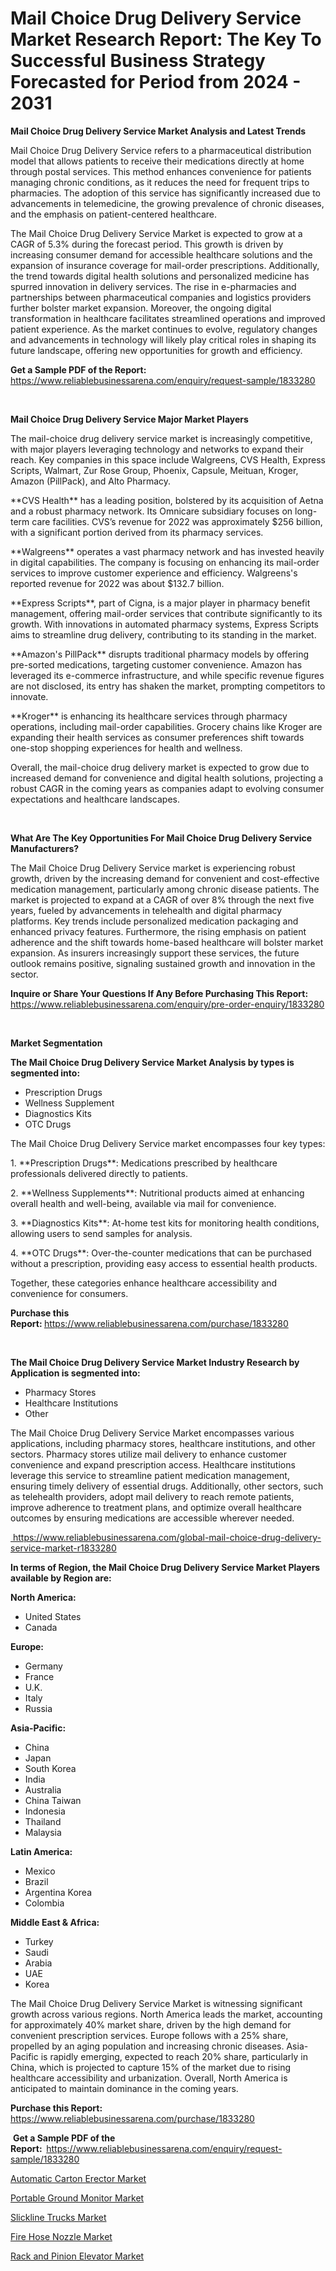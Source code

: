 <p><h1>Mail Choice Drug Delivery Service Market Research Report: The Key To Successful Business Strategy Forecasted for Period from 2024 - 2031</h1></p><p><strong>Mail Choice Drug Delivery Service Market Analysis and Latest Trends</strong></p>
<p><p>Mail Choice Drug Delivery Service refers to a pharmaceutical distribution model that allows patients to receive their medications directly at home through postal services. This method enhances convenience for patients managing chronic conditions, as it reduces the need for frequent trips to pharmacies. The adoption of this service has significantly increased due to advancements in telemedicine, the growing prevalence of chronic diseases, and the emphasis on patient-centered healthcare.</p><p>The Mail Choice Drug Delivery Service Market is expected to grow at a CAGR of 5.3% during the forecast period. This growth is driven by increasing consumer demand for accessible healthcare solutions and the expansion of insurance coverage for mail-order prescriptions. Additionally, the trend towards digital health solutions and personalized medicine has spurred innovation in delivery services. The rise in e-pharmacies and partnerships between pharmaceutical companies and logistics providers further bolster market expansion. Moreover, the ongoing digital transformation in healthcare facilitates streamlined operations and improved patient experience. As the market continues to evolve, regulatory changes and advancements in technology will likely play critical roles in shaping its future landscape, offering new opportunities for growth and efficiency.</p></p>
<p><strong>Get a Sample PDF of the Report:&nbsp;</strong> <a href="https://www.reliablebusinessarena.com/enquiry/request-sample/1833280?utm_campaign=1551&utm_medium=2&utm_source=Github&utm_content=ia&utm_term=19102024&utm_id=mail-choice-drug-delivery-service">https://www.reliablebusinessarena.com/enquiry/request-sample/1833280</a></p>
<p>&nbsp;</p>
<p><strong>Mail Choice Drug Delivery Service Major Market Players</strong></p>
<p><p>The mail-choice drug delivery service market is increasingly competitive, with major players leveraging technology and networks to expand their reach. Key companies in this space include Walgreens, CVS Health, Express Scripts, Walmart, Zur Rose Group, Phoenix, Capsule, Meituan, Kroger, Amazon (PillPack), and Alto Pharmacy.</p><p>**CVS Health** has a leading position, bolstered by its acquisition of Aetna and a robust pharmacy network. Its Omnicare subsidiary focuses on long-term care facilities. CVS’s revenue for 2022 was approximately $256 billion, with a significant portion derived from its pharmacy services.</p><p>**Walgreens** operates a vast pharmacy network and has invested heavily in digital capabilities. The company is focusing on enhancing its mail-order services to improve customer experience and efficiency. Walgreens's reported revenue for 2022 was about $132.7 billion.</p><p>**Express Scripts**, part of Cigna, is a major player in pharmacy benefit management, offering mail-order services that contribute significantly to its growth. With innovations in automated pharmacy systems, Express Scripts aims to streamline drug delivery, contributing to its standing in the market.</p><p>**Amazon's PillPack** disrupts traditional pharmacy models by offering pre-sorted medications, targeting customer convenience. Amazon has leveraged its e-commerce infrastructure, and while specific revenue figures are not disclosed, its entry has shaken the market, prompting competitors to innovate.</p><p>**Kroger** is enhancing its healthcare services through pharmacy operations, including mail-order capabilities. Grocery chains like Kroger are expanding their health services as consumer preferences shift towards one-stop shopping experiences for health and wellness.</p><p>Overall, the mail-choice drug delivery market is expected to grow due to increased demand for convenience and digital health solutions, projecting a robust CAGR in the coming years as companies adapt to evolving consumer expectations and healthcare landscapes.</p></p>
<p>&nbsp;</p>
<p><strong>What Are The Key Opportunities For Mail Choice Drug Delivery Service Manufacturers?</strong></p>
<p><p>The Mail Choice Drug Delivery Service market is experiencing robust growth, driven by the increasing demand for convenient and cost-effective medication management, particularly among chronic disease patients. The market is projected to expand at a CAGR of over 8% through the next five years, fueled by advancements in telehealth and digital pharmacy platforms. Key trends include personalized medication packaging and enhanced privacy features. Furthermore, the rising emphasis on patient adherence and the shift towards home-based healthcare will bolster market expansion. As insurers increasingly support these services, the future outlook remains positive, signaling sustained growth and innovation in the sector.</p></p>
<p><strong>Inquire or Share Your Questions If Any Before Purchasing This Report:</strong> <a href="https://www.reliablebusinessarena.com/enquiry/pre-order-enquiry/1833280?utm_campaign=1551&utm_medium=2&utm_source=Github&utm_content=ia&utm_term=19102024&utm_id=mail-choice-drug-delivery-service">https://www.reliablebusinessarena.com/enquiry/pre-order-enquiry/1833280</a></p>
<p>&nbsp;</p>
<p><strong>Market Segmentation</strong></p>
<p><strong>The Mail Choice Drug Delivery Service Market Analysis by types is segmented into:</strong></p>
<p><ul><li>Prescription Drugs</li><li>Wellness Supplement</li><li>Diagnostics Kits</li><li>OTC Drugs</li></ul></p>
<p><p>The Mail Choice Drug Delivery Service market encompasses four key types: </p><p>1. **Prescription Drugs**: Medications prescribed by healthcare professionals delivered directly to patients.</p><p>2. **Wellness Supplements**: Nutritional products aimed at enhancing overall health and well-being, available via mail for convenience.</p><p>3. **Diagnostics Kits**: At-home test kits for monitoring health conditions, allowing users to send samples for analysis.</p><p>4. **OTC Drugs**: Over-the-counter medications that can be purchased without a prescription, providing easy access to essential health products. </p><p>Together, these categories enhance healthcare accessibility and convenience for consumers.</p></p>
<p><strong>Purchase this Report:&nbsp;</strong><a href="https://www.reliablebusinessarena.com/purchase/1833280?utm_campaign=1551&utm_medium=2&utm_source=Github&utm_content=ia&utm_term=19102024&utm_id=mail-choice-drug-delivery-service">https://www.reliablebusinessarena.com/purchase/1833280</a></p>
<p>&nbsp;</p>
<p><strong>The Mail Choice Drug Delivery Service Market Industry Research by Application is segmented into:</strong></p>
<p><ul><li>Pharmacy Stores</li><li>Healthcare Institutions</li><li>Other</li></ul></p>
<p><p>The Mail Choice Drug Delivery Service Market encompasses various applications, including pharmacy stores, healthcare institutions, and other sectors. Pharmacy stores utilize mail delivery to enhance customer convenience and expand prescription access. Healthcare institutions leverage this service to streamline patient medication management, ensuring timely delivery of essential drugs. Additionally, other sectors, such as telehealth providers, adopt mail delivery to reach remote patients, improve adherence to treatment plans, and optimize overall healthcare outcomes by ensuring medications are accessible wherever needed.</p></p>
<p><a href="https://www.reliablebusinessarena.com/global-mail-choice-drug-delivery-service-market-r1833280?utm_campaign=1551&utm_medium=2&utm_source=Github&utm_content=ia&utm_term=19102024&utm_id=mail-choice-drug-delivery-service">&nbsp;https://www.reliablebusinessarena.com/global-mail-choice-drug-delivery-service-market-r1833280</a></p>
<p><strong>In terms of Region, the Mail Choice Drug Delivery Service Market Players available by Region are:</strong></p>
<p>
    <p> <strong> North America: </strong>
        <ul>
            <li>United States</li>
            <li>Canada</li>
        </ul>
        </p> 
    <p> <strong> Europe: </strong>
        <ul>
            <li>Germany</li>
            <li>France</li>
            <li>U.K.</li>
            <li>Italy</li>
            <li>Russia</li>
        </ul>
        </p> 
    <p> <strong> Asia-Pacific: </strong>
        <ul>
            <li>China</li>
            <li>Japan</li>
            <li>South Korea</li>
            <li>India</li>
            <li>Australia</li>
            <li>China Taiwan</li>
            <li>Indonesia</li>
            <li>Thailand</li>
            <li>Malaysia</li>
        </ul>
        </p> 
    <p> <strong> Latin America: </strong>
        <ul>
            <li>Mexico</li>
            <li>Brazil</li>
            <li>Argentina Korea</li>
            <li>Colombia</li>
        </ul>
        </p> 
    <p> <strong> Middle East & Africa: </strong>
        <ul>
            <li>Turkey</li>
            <li>Saudi</li>
            <li>Arabia</li>
            <li>UAE</li>
            <li>Korea</li>
        </ul>
    </p>
    </p>
<p><p>The Mail Choice Drug Delivery Service Market is witnessing significant growth across various regions. North America leads the market, accounting for approximately 40% market share, driven by the high demand for convenient prescription services. Europe follows with a 25% share, propelled by an aging population and increasing chronic diseases. Asia-Pacific is rapidly emerging, expected to reach 20% share, particularly in China, which is projected to capture 15% of the market due to rising healthcare accessibility and urbanization. Overall, North America is anticipated to maintain dominance in the coming years.</p></p>
<p><strong>Purchase this Report: </strong><a href="https://www.reliablebusinessarena.com/purchase/1833280?utm_campaign=1551&utm_medium=2&utm_source=Github&utm_content=ia&utm_term=19102024&utm_id=mail-choice-drug-delivery-service">https://www.reliablebusinessarena.com/purchase/1833280</a></p>
<p>&nbsp;<strong>Get a Sample PDF of the Report:&nbsp;&nbsp;</strong><a href="https://www.reliablebusinessarena.com/enquiry/request-sample/1833280?utm_campaign=1551&utm_medium=2&utm_source=Github&utm_content=ia&utm_term=19102024&utm_id=mail-choice-drug-delivery-service">https://www.reliablebusinessarena.com/enquiry/request-sample/1833280</a></p>
<p><strong></strong></p>
<p><p><a href="https://www.linkedin.com/pulse/automatic-carton-erector-market-size-share-growth-analysis-type-cquyf?utm_campaign=1551&utm_medium=2&utm_source=Github&utm_content=ia&utm_term=19102024&utm_id=mail-choice-drug-delivery-service">Automatic Carton Erector Market</a></p><p><a href="https://www.linkedin.com/pulse/exploring-portable-ground-monitor-market-dynamics-global-ealpf?utm_campaign=1551&utm_medium=2&utm_source=Github&utm_content=ia&utm_term=19102024&utm_id=mail-choice-drug-delivery-service">Portable Ground Monitor Market</a></p><p><a href="https://www.linkedin.com/pulse/emerging-slickline-trucks-market-opportunities-analysis-2ndgf?utm_campaign=1551&utm_medium=2&utm_source=Github&utm_content=ia&utm_term=19102024&utm_id=mail-choice-drug-delivery-service">Slickline Trucks Market</a></p><p><a href="https://www.linkedin.com/pulse/future-innovation-global-fire-hose-nozzle-market-growth-opportunities-c5d0f?utm_campaign=1551&utm_medium=2&utm_source=Github&utm_content=ia&utm_term=19102024&utm_id=mail-choice-drug-delivery-service">Fire Hose Nozzle Market</a></p><p><a href="https://www.linkedin.com/pulse/rack-pinion-elevator-market-emerging-trends-future-prospects-5f5cf?utm_campaign=1551&utm_medium=2&utm_source=Github&utm_content=ia&utm_term=19102024&utm_id=mail-choice-drug-delivery-service">Rack and Pinion Elevator Market</a></p></p>